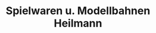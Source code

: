 ---
title: "Spielwaren u. Modellbahnen Heilmann"
url: /chemnitz/spielwaren-u-modellbahnen-heilmann/
shop: Spielzeug
---